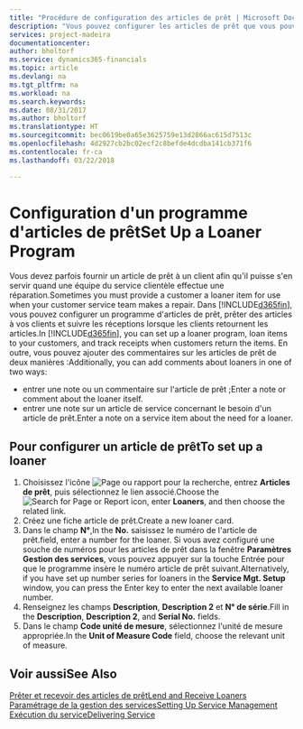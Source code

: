 ```yaml
---
title: "Procédure de configuration des articles de prêt | Microsoft Docs"
description: "Vous pouvez configurer les articles de prêt que vous pouvez prêter aux clients afin de remplacer les articles de service lors de leur maintenance."
services: project-madeira
documentationcenter: 
author: bholtorf
ms.service: dynamics365-financials
ms.topic: article
ms.devlang: na
ms.tgt_pltfrm: na
ms.workload: na
ms.search.keywords: 
ms.date: 08/31/2017
ms.author: bholtorf
ms.translationtype: HT
ms.sourcegitcommit: bec0619be0a65e3625759e13d2866ac615d7513c
ms.openlocfilehash: 4d2927cb2bc02ecf2c8befde4dcdba141cb371f6
ms.contentlocale: fr-ca
ms.lasthandoff: 03/22/2018

---
```

# <a name="set-up-a-loaner-program"></a><span data-ttu-id="c249d-103">Configuration d'un programme d'articles de prêt</span><span class="sxs-lookup"><span data-stu-id="c249d-103">Set Up a Loaner Program</span></span>
<span data-ttu-id="c249d-104">Vous devez parfois fournir un article de prêt à un client afin qu'il puisse s'en servir quand une équipe du service clientèle effectue une réparation.</span><span class="sxs-lookup"><span data-stu-id="c249d-104">Sometimes you must provide a customer a loaner item for use when your customer service team makes a repair.</span></span> <span data-ttu-id="c249d-105">Dans [!INCLUDE[d365fin](includes/d365fin_md.md)], vous pouvez configurer un programme d'articles de prêt, prêter des articles à vos clients et suivre les réceptions lorsque les clients retournent les articles.</span><span class="sxs-lookup"><span data-stu-id="c249d-105">In [!INCLUDE[d365fin](includes/d365fin_md.md)], you can set up a loaner program, loan items to your customers, and track receipts when customers return the items.</span></span> <span data-ttu-id="c249d-106">En outre, vous pouvez ajouter des commentaires sur les articles de prêt de deux manières :</span><span class="sxs-lookup"><span data-stu-id="c249d-106">Additionally, you can add comments about loaners in one of two ways:</span></span>  
  
* <span data-ttu-id="c249d-107">entrer une note ou un commentaire sur l'article de prêt ;</span><span class="sxs-lookup"><span data-stu-id="c249d-107">Enter a note or comment about the loaner itself.</span></span>  
* <span data-ttu-id="c249d-108">entrer une note sur un article de service concernant le besoin d'un article de prêt.</span><span class="sxs-lookup"><span data-stu-id="c249d-108">Enter a note on a service item about the need for a loaner.</span></span>  

## <a name="to-set-up-a-loaner"></a><span data-ttu-id="c249d-109">Pour configurer un article de prêt</span><span class="sxs-lookup"><span data-stu-id="c249d-109">To set up a loaner</span></span>  
1. <span data-ttu-id="c249d-110">Choisissez l'icône ![Page ou rapport pour la recherche](media/ui-search/search_small.png "icône Page ou rapport pour la recherche"), entrez **Articles de prêt**, puis sélectionnez le lien associé.</span><span class="sxs-lookup"><span data-stu-id="c249d-110">Choose the ![Search for Page or Report](media/ui-search/search_small.png "Search for Page or Report icon") icon, enter **Loaners**, and then choose the related link.</span></span>  
2. <span data-ttu-id="c249d-111">Créez une fiche article de prêt.</span><span class="sxs-lookup"><span data-stu-id="c249d-111">Create a new loaner card.</span></span> 
3. <span data-ttu-id="c249d-112">Dans le champ **N°**,</span><span class="sxs-lookup"><span data-stu-id="c249d-112">In the **No.**</span></span> <span data-ttu-id="c249d-113">saisissez le numéro de l'article de prêt.</span><span class="sxs-lookup"><span data-stu-id="c249d-113">field, enter a number for the loaner.</span></span> <span data-ttu-id="c249d-114">Si vous avez configuré une souche de numéros pour les articles de prêt dans la fenêtre **Paramètres Gestion des services**, vous pouvez appuyer sur la touche Entrée pour que le programme insère le numéro article de prêt suivant.</span><span class="sxs-lookup"><span data-stu-id="c249d-114">Alternatively, if you have set up number series for loaners in the **Service Mgt. Setup** window, you can press the Enter key to enter the next available loaner number.</span></span>  
4. <span data-ttu-id="c249d-115">Renseignez les champs **Description**, **Description 2** et **N° de série**.</span><span class="sxs-lookup"><span data-stu-id="c249d-115">Fill in the **Description**, **Description 2**, and **Serial No.** fields.</span></span>  
5. <span data-ttu-id="c249d-116">Dans le champ **Code unité de mesure**, sélectionnez l'unité de mesure appropriée.</span><span class="sxs-lookup"><span data-stu-id="c249d-116">In the **Unit of Measure Code** field, choose the relevant unit of measure.</span></span>  
  
## <a name="see-also"></a><span data-ttu-id="c249d-117">Voir aussi</span><span class="sxs-lookup"><span data-stu-id="c249d-117">See Also</span></span>
[<span data-ttu-id="c249d-118">Prêter et recevoir des articles de prêt</span><span class="sxs-lookup"><span data-stu-id="c249d-118">Lend and Receive Loaners</span></span>](service-how-to-lend-receive-loaners.md)  
[<span data-ttu-id="c249d-119">Paramétrage de la gestion des services</span><span class="sxs-lookup"><span data-stu-id="c249d-119">Setting Up Service Management</span></span>](service-setup-service.md)  
[<span data-ttu-id="c249d-120">Exécution du service</span><span class="sxs-lookup"><span data-stu-id="c249d-120">Delivering Service</span></span>](service-deliver-service.md)  


